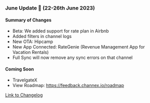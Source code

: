 ### June Update 🚀 (22-26th June 2023)

#### Summary of Changes
- Beta: We added support for rate plan in Airbnb
- Added filters in channel logs
- New OTA: Hipcamp
- New App Connected: RateGenie (Revenue Management App for Vacation Rentals)
- Full Sync will now remove any sync errors on that channel

#### Coming Soon
- TravelgateX
- View Roadmap: https://feedback.channex.io/roadmap

[Link to Changelog](https://docs.channex.io/changelog)
